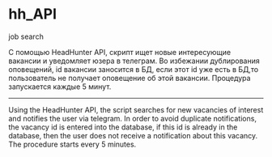 # hh_API
job search

С помощью HeadHunter API, скрипт ищет новые интересующие вакансии и уведомляет юзера в телеграм.
Во избежании дублирования оповещений, id вакансии заносится в БД, если этот id уже есть в БД,то пользователь не получает оповещение об этой вакансии.
Процедура запускается каждые 5 минут.

*****************************************************************************************************************************************************

Using the HeadHunter API, the script searches for new vacancies of interest and notifies the user via telegram.
In order to avoid duplicate notifications, the vacancy id is entered into the database, if this id is already in the database, then the user does not receive a notification about this vacancy.
The procedure starts every 5 minutes.

